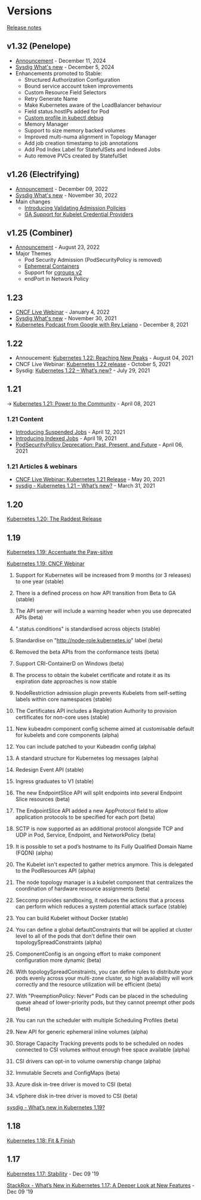 # Versions

[Release notes](https://relnotes.k8s.io/)

## v1.32 (Penelope)

* [Announcement](https://kubernetes.io/blog/2024/12/11/kubernetes-v1-32-release/) - December 11, 2024
* [Sysdig What's new](https://www.sysdig.com/blog/kubernetes-1-32-whats-new) - December 5, 2024
* Enhancements promoted to Stable:
  * Structured Authorization Configuration
  * Bound service account token improvements
  * Custom Resource Field Selectors
  * Retry Generate Name
  * Make Kubernetes aware of the LoadBalancer behaviour
  * Field status.hostIPs added for Pod
  * [Custom profile in kubectl debug](https://kubernetes.io/docs/tasks/debug/debug-application/debug-running-pod/#custom-profile)
  * Memory Manager
  * Support to size memory backed volumes
  * Improved multi-numa alignment in Topology Manager
  * Add job creation timestamp to job annotations
  * Add Pod Index Label for StatefulSets and Indexed Jobs
  * Auto remove PVCs created by StatefulSet

## v1.26 (Electrifying)

* [Announcement](https://kubernetes.io/blog/2022/12/09/kubernetes-v1-26-release/) - December 09, 2022
* [Sysdig What's new](https://sysdig.com/blog/kubernetes-1-26-whats-new) - November 30, 2022
* Main changes
  * [Introducing Validating Admission Policies](https://kubernetes.io/blog/2022/12/20/validating-admission-policies-alpha/)
  * [GA Support for Kubelet Credential Providers](https://kubernetes.io/blog/2022/12/22/kubelet-credential-providers/)

## v1.25 (Combiner)

* [Announcement](https://kubernetes.io/blog/2022/08/23/kubernetes-v1-25-release/) - August 23, 2022
* Major Themes
  * Pod Security Admission (PodSecurityPolicy is removed)
  * [Ephemeral Containers](https://kubernetes.io/docs/concepts/workloads/pods/ephemeral-containers/)
  * Support for [cgroups v2](https://kubernetes.io/docs/concepts/architecture/cgroups/)
  * endPort in Network Policy

## 1.23

* [CNCF Live Webinar](https://community.cncf.io/events/details/cncf-cncf-online-programs-presents-cncf-live-webinar-kubernetes-123-release/) - January 4, 2022
* [Sysdig What's new](https://sysdig.com/blog/kubernetes-1-23-whats-new/) - November 30, 2021
* [Kubernetes Podcast from Google with Rey Lejano](https://kubernetespodcast.com/episode/167-kubernetes-1.23/) - December 8, 2021

## 1.22

* Annoucement: [Kubernetes 1.22: Reaching New Peaks](https://kubernetes.io/blog/2021/08/04/kubernetes-1-22-release-announcement/) - August 04, 2021
* CNCF Live Webinar: [Kubernetes 1.22 release](https://community.cncf.io/events/details/cncf-cncf-online-programs-presents-cncf-live-webinar-kubernetes-122-release/) - October 5, 2021
* Sysdig: [Kubernetes 1.22 – What’s new?](https://sysdig.com/blog/kubernetes-1-22-whats-new/) - July 29, 2021

## 1.21

→ [Kubernetes 1.21: Power to the Community](https://kubernetes.io/blog/2021/04/08/kubernetes-1-21-release-announcement/) - April 08, 2021

### 1.21 Content

* [Introducing Suspended Jobs](https://kubernetes.io/blog/2021/04/12/introducing-suspended-jobs/) - April 12, 2021
* [Introducing Indexed Jobs](https://kubernetes.io/blog/2021/04/19/introducing-indexed-jobs/) - April 19, 2021
* [PodSecurityPolicy Deprecation: Past, Present, and Future](https://kubernetes.io/blog/2021/04/06/podsecuritypolicy-deprecation-past-present-and-future/) - April 06, 2021

### 1.21 Articles & webinars

* [CNCF Live Webinar: Kubernetes 1.21 Release](https://community.cncf.io/events/details/cncf-cncf-online-programs-presents-cncf-live-webinar-kubernetes-121-release/) - May 20, 2021
* [sysdig - Kubernetes 1.21 – What’s new?](https://sysdig.com/blog/kubernetes-1-21-whats-new) - March 31, 2021

## 1.20

[Kubernetes 1.20: The Raddest Release](https://kubernetes.io/blog/2020/12/08/kubernetes-1-20-release-announcement/)

## 1.19

[Kubernetes 1.19: Accentuate the Paw-sitive](https://kubernetes.io/blog/2020/08/26/kubernetes-release-1.19-accentuate-the-paw-sitive/)

[Kubernetes 1.19: CNCF Webinar](https://www.cncf.io/webinars/kubernetes-1-19/)

1. Support for Kubernetes will be increased from 9 months (or 3 releases) to one year (stable)

2. There is a defined process on how API transition from Beta to GA (stable)

3. The API server will include a warning header when you use deprecated APIs (beta)

4. ".status.conditions" is standardised across objects (stable)

5. Standardise on "http://node-role.kubernetes.io" label (beta)

6. Removed the beta APIs from the conformance tests (beta)

7. Support CRI-ContainerD on Windows (beta)

8. The process to obtain the kubelet certificate and rotate it as its expiration date approaches is now stable

9. NodeRestriction admission plugin prevents Kubelets from self-setting labels within core namespaces (stable)

10. The Certificates API includes a Registration Authority to provision certificates for non-core uses (stable)

11. New kubeadm component config scheme aimed at customisable default for kubelets and core components (alpha)

12. You can include patched to your Kubeadm config (alpha)

13. A standard structure for Kubernetes log messages (alpha)

14. Redesign Event API (stable)

15. Ingress graduates to V1 (stable)

16. The new EndpointSlice API will split endpoints into several Endpoint Slice resources (beta)

17. The EndpointSlice API added a new AppProtocol field to allow application protocols to be specified for each port (beta)

18. SCTP is now supported as an additional protocol alongside TCP and UDP in Pod, Service, Endpoint, and NetworkPolicy (beta)

19. It is possible to set a pod’s hostname to its Fully Qualified Domain Name (FQDN) (alpha)

20. The Kubelet isn't expected to gather metrics anymore. This is delegated to the PodResources API (alpha)

21. The node topology manager is a kubelet component that centralizes the coordination of hardware resource assignments (beta)

22. Seccomp provides sandboxing, it reduces the actions that a process can perform which reduces a system potential attack surface (stable)

23. You can build Kubelet without Docker (stable)

24. You can define a global defaultConstraints that will be applied at cluster level to all of the pods that don’t define their own topologySpreadConstraints (alpha)

25. ComponentConfig is an ongoing effort to make component configuration more dynamic (beta)

26. With topologySpreadConstraints, you can define rules to distribute your pods evenly across your multi-zone cluster, so high availability will work correctly and the resource utilization will be efficient (beta)

27. With "PreemptionPolicy: Never" Pods can be placed in the scheduling queue ahead of lower-priority pods, but they cannot preempt other pods (beta)

28. You can run the scheduler with multiple Scheduling Profiles (beta)

29. New API for generic ephemeral inline volumes (alpha)

30. Storage Capacity Tracking prevents pods to be scheduled on nodes connected to CSI volumes without enough free space available (alpha)

31. CSI drivers can opt-in to volume ownership change (alpha)

32. Immutable Secrets and ConfigMaps (beta)

33. Azure disk in-tree driver is moved to CSI (beta)

34. vSphere disk in-tree driver is moved to CSI (beta)

[sysdig - What’s new in Kubernetes 1.19?](https://sysdig.com/blog/whats-new-kubernetes-1-19/)

## 1.18

[Kubernetes 1.18: Fit & Finish](https://kubernetes.io/blog/2020/03/25/kubernetes-1-18-release-announcement/)

## 1.17

[Kubernetes 1.17: Stability](https://kubernetes.io/blog/2019/12/09/kubernetes-1-17-release-announcement/) - Dec 09 '19

[StackRox - What’s New in Kubernetes 1.17: A Deeper Look at New Features](https://www.stackrox.com/post/2019/12/whats-new-in-kubernetes-1.17-a-deeper-look-at-new-features/) - Dec 09 '19
